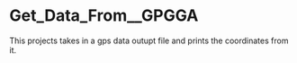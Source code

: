 # Get_Data_From__GPGGA

This projects takes in a gps data outupt file and prints the coordinates from it.
